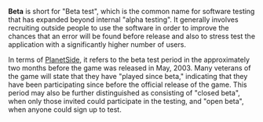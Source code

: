 **Beta** is short for "Beta test", which is the common name for software testing
that has expanded beyond internal "alpha testing". It generally involves
recruiting outside people to use the software in order to improve the chances
that an error will be found before release and also to stress test the
application with a significantly higher number of users.

In terms of [PlanetSide](../etc/PlanetSide.md), it refers to the beta test
period in the approximately two months before the game was released in
May, 2003. Many veterans of the game will state that they have "played since
beta," indicating that they have been participating since before the official
release of the game. This period may also be further distinguished as consisting
of "closed beta", when only those invited could participate in the testing, and
"open beta", when anyone could sign up to test.


